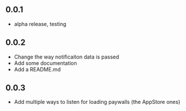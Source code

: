 ## 0.0.1

* alpha release, testing

## 0.0.2

* Change the way notificaiton data is passed
* Add some documentation
* Add a README.md

## 0.0.3
* Add multiple ways to listen for loading paywalls (the AppStore ones)
